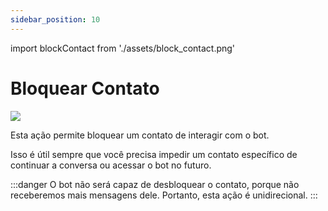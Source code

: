 ```yaml
---
sidebar_position: 10
---
```


import blockContact from './assets/block_contact.png'

# Bloquear Contato

<img src={blockContact} width={180} />

Esta ação permite bloquear um contato de interagir com o bot.

Isso é útil sempre que você precisa impedir um contato específico de continuar a conversa ou acessar o bot no futuro.

:::danger
O bot não será capaz de desbloquear o contato, porque não receberemos mais mensagens dele. Portanto, esta ação é unidirecional.
:::

